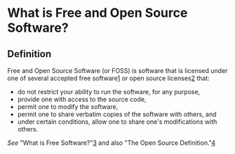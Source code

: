 # What is Free and Open Source Software?

## Definition

Free and Open Source Software (or FOSS) is software that is licensed under one of several accepted free software[1] or open source licenses[2] that:
* do not restrict your ability to run the software, for any purpose,
* provide one with access to the source code, 
* permit one to modify the software, 
* permit one to share verbatim copies of the software with others, and 
* under certain conditions, allow one to share one's modifications with others.

*See* "What is Free Software?"[3] and also "The Open Source Definition."[4]

[1]: https://www.gnu.org/licenses/license-list.html "Various Licenses and Comments about Them"
[2]: http://opensource.org/licenses "Open Source Licenses"
[3]: https://www.gnu.org/philosophy/free-sw.html "What is Free Software?"
[4]: http://opensource.org/osd "The Open Source Definition"
